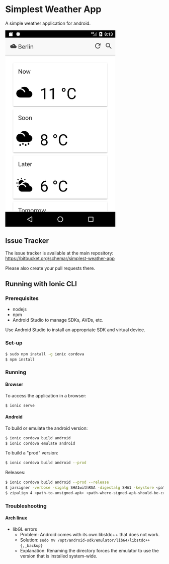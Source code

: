 # Simplest Weather App
A simple weather application for android.

![Screenshot](resources/screenshot.png)

## Issue Tracker
The issue tracker is available at the main repository:
https://bitbucket.org/schemar/simplest-weather-app

Please also create your pull requests there.

## Running with Ionic CLI
### Prerequisites
- nodejs
- npm
- Android Studio to manage SDKs, AVDs, etc.


Use Android Studio to install an appropriate SDK and virtual device.

### Set-up
```bash
$ sudo npm install -g ionic cordova
$ npm install
```

### Running
#### Browser
To access the application in a browser:
```bash
$ ionic serve
```

#### Android
To build or emulate the android version:
```bash
$ ionic cordova build android
$ ionic cordova emulate android
```

To build a "prod" version:
```bash
$ ionic cordova build android --prod
```

Releases:
```bash
$ ionic cordova build android --prod --release
$ jarsigner -verbose -sigalg SHA1withRSA -digestalg SHA1 -keystore <path-to-your-keystore> <path-to-unsigned-apk> <alisa-name>
$ zipalign 4 <path-to-unsigned-apk> <path-where-signed-apk-should-be-created>
```

### Troubleshooting
#### Arch linux
- libGL errors
  - Problem: Android comes with its own libstdc++ that does not work.
  - Solution: `sudo mv /opt/android-sdk/emulator/lib64/libstdc++{,_backup}`
  - Explanation: Renaming the directory forces the emulator to use the version that is installed system-wide.
